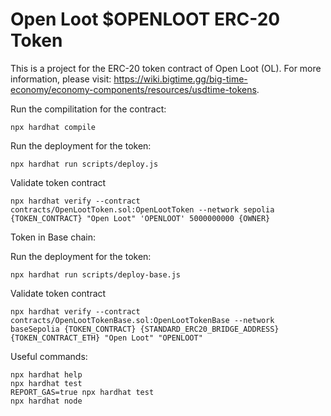 
# Open Loot $OPENLOOT ERC-20 Token

This is a project for the ERC-20 token contract of Open Loot (OL).
For more information, please visit: https://wiki.bigtime.gg/big-time-economy/economy-components/resources/usdtime-tokens.

Run the compilitation for the contract:

```shell
npx hardhat compile
```

Run the deployment for the token:

```shell
npx hardhat run scripts/deploy.js
```

Validate token contract
```shell
npx hardhat verify --contract contracts/OpenLootToken.sol:OpenLootToken --network sepolia {TOKEN_CONTRACT} "Open Loot" 'OPENLOOT' 5000000000 {OWNER}
```


Token in Base chain:

Run the deployment for the token:

```shell
npx hardhat run scripts/deploy-base.js
```

Validate token contract
```shell
npx hardhat verify --contract contracts/OpenLootTokenBase.sol:OpenLootTokenBase --network baseSepolia {TOKEN_CONTRACT} {STANDARD_ERC20_BRIDGE_ADDRESS} {TOKEN_CONTRACT_ETH} "Open Loot" "OPENLOOT"
```

Useful commands:

```shell
npx hardhat help
npx hardhat test
REPORT_GAS=true npx hardhat test
npx hardhat node
```